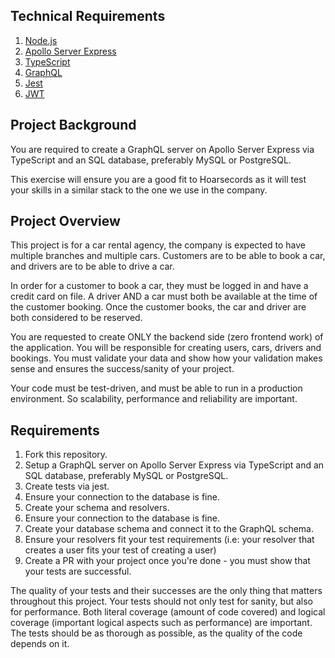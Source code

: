 ## Technical Requirements

1. [Node.js](https://nodejs.org/en/)
2. [Apollo Server Express](https://www.npmjs.com/package/apollo-server-express)
3. [TypeScript](https://www.typescriptlang.org/)
4. [GraphQL](https://graphql.org/)
5. [Jest](https://jestjs.io/)
6. [JWT](https://jwt.io/)

## Project Background

You are required to create a GraphQL server on Apollo Server Express via TypeScript and an SQL database, preferably
MySQL or PostgreSQL.

This exercise will ensure you are a good fit to Hoarsecords as it will test your skills in a similar stack to the
one we use in the company.


## Project Overview

This project is for a car rental agency, the company is expected to have multiple branches and multiple cars.
Customers are to be able to book a car, and drivers are to be able to drive a car.

In order for a customer to book a car, they must be logged in and have a credit card on file. A driver AND a car
must both be available at the time of the customer booking. Once the customer books, the car and driver are both
considered to be reserved.

You are requested to create ONLY the backend side (zero frontend work) of the application. You will be responsible for
creating users, cars, drivers and bookings. You must validate your data and show how your validation makes sense and
ensures the success/sanity of your project.


Your code must be test-driven, and must be able to run in a production environment. So scalability, performance and 
reliability are important.

## Requirements

1. Fork this repository.
2. Setup a GraphQL server on Apollo Server Express via TypeScript and an SQL database, preferably MySQL or PostgreSQL.
3. Create tests via jest.
4. Ensure your connection to the database is fine.
5. Create your schema and resolvers.
6. Ensure your connection to the database is fine.
7. Create your database schema and connect it to the GraphQL schema.
8. Ensure your resolvers fit your test requirements 
(i.e: your resolver that creates a user fits your test of creating a user)
9. Create a PR with your project once you're done - you must show that your tests are successful.

The quality of your tests and their successes are the only thing that matters throughout this project. Your tests should
not only test for sanity, but also for performance. Both literal coverage (amount of code covered) and logical coverage
(important logical aspects such as performance) are important. The tests should be as thorough as possible, as the 
quality of the code depends on it.